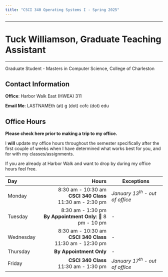 ```yaml
---
title: "CSCI 340 Operating Systems I - Spring 2025"
---
```


-----
<!-- # College of Charleston - CSCI 340 Operating Systems I - Spring 2025 -->



# Tuck Williamson, Graduate Teaching Assistant
---

Graduate Student - Masters in Computer Science, College of Charleston

## Contact Information


**Office**: Harbor Walk East (HWEA) 311

**Email Me**: LASTNAMEth (at) g (dot) cofc (dot) edu

## Office Hours
**Please check here prior to making a trip to my office.**

I **will** update my office hours throughout the semester specifically after the first couple of weeks when I have determined what works best for you, and for with my classes/assignments.

If you are already at Harbor Walk and want to drop by during my office hours feel free.

<!-- 
| Tuesday | **By Appointment Only** </br> 🌙 8 pm - 10 pm | - | 
| Thursday | **By Appointment Only** | - |
-->

| Day | Hours | Exceptions |
|:---|---:|---|
| Monday | 8:30 am - 10:30 am <br> **CSCI 340 Class** <br> 11:30 am - 2:30 pm | _January 13<sup>th</sup> - out of office_ |
| Tuesday | 8:30 am - 1:30 pm <br> **By Appointment Only**: 🌙 8 pm - 10 pm | - | 
| Wednesday | 8:30 am - 10:30 am <br>  **CSCI 340 Class** <br> 11:30 am - 12:30 pm | - |
| Thursday | **By Appointment Only** | - |
| Friday |  **CSCI 340 Class** <br> 11:30 am - 1:30 pm | _January 17<sup>th</sup> - out of office_ |


